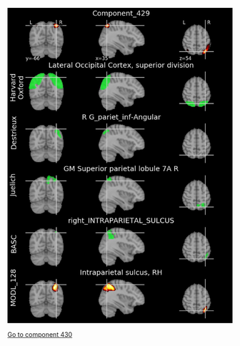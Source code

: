 


![429](preliminary/429.jpg "Component 429")

[Go to component 430](https://parietal-inria.github.io/MODL_atlas/1024/430 "Component 430")